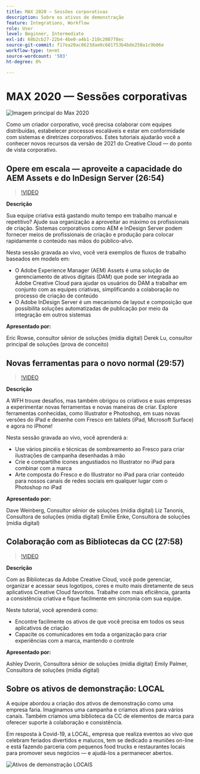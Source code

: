 ```yaml
---
title: MAX 2020 — Sessões corporativas
description: Sobre os ativos de demonstração
feature: Integrations, Workflow
role: User
level: Beginner, Intermediate
exl-id: 68b2cb27-22b4-4be0-a4b1-210c208778ec
source-git-commit: f17ea20ac8623dae0c681753b4bde250a1c9b06e
workflow-type: tm+mt
source-wordcount: '503'
ht-degree: 0%

---
```


# MAX 2020 — Sessões corporativas

![Imagem principal do Max 2020](../assets/MAX2020.jpg)

Como um criador corporativo, você precisa colaborar com equipes distribuídas, estabelecer processos escaláveis e estar em conformidade com sistemas e diretrizes corporativos. Estes tutoriais ajudarão você a conhecer novos recursos da versão de 2021 do Creative Cloud — do ponto de vista corporativo.

## Opere em escala — aproveite a capacidade do AEM Assets e do InDesign Server (26:54)

>[!VIDEO](https://video.tv.adobe.com/v/327112?hidetitle=true)

**Descrição**

Sua equipe criativa está gastando muito tempo em trabalho manual e repetitivo? Ajude sua organização a aproveitar ao máximo os profissionais de criação. Sistemas corporativos como AEM e InDesign Server podem fornecer meios de profissionais de criação e produção para colocar rapidamente o conteúdo nas mãos do público-alvo.

Nesta sessão gravada ao vivo, você verá exemplos de fluxos de trabalho baseados em modelo em:
* O Adobe Experience Manager (AEM) Assets é uma solução de gerenciamento de ativos digitais (DAM) que pode ser integrada ao Adobe Creative Cloud para ajudar os usuários do DAM a trabalhar em conjunto com as equipes criativas, simplificando a colaboração no processo de criação de conteúdo
* O Adobe InDesign Server é um mecanismo de layout e composição que possibilita soluções automatizadas de publicação por meio da integração em outros sistemas

**Apresentado por:**

Eric Rowse, consultor sênior de soluções (mídia digital) Derek Lu, consultor principal de soluções (prova de conceito)

## Novas ferramentas para o novo normal (29:57)

>[!VIDEO](https://video.tv.adobe.com/v/328232?hidetitle=true)

**Descrição**

A WFH trouxe desafios, mas também obrigou os criativos e suas empresas a experimentar novas ferramentas e novas maneiras de criar. Explore ferramentas conhecidas, como Illustrator e Photoshop, em suas novas versões do iPad e desenhe com Fresco em tablets (iPad, Microsoft Surface) e agora no iPhone!

Nesta sessão gravada ao vivo, você aprenderá a:
* Use vários pincéis e técnicas de sombreamento ao Fresco para criar ilustrações de campanha desenhadas à mão
* Crie e compartilhe ícones angustiados no Illustrator no iPad para combinar com a marca
* Arte composta do Fresco e do Illustrator no iPad para criar conteúdo para nossos canais de redes sociais em qualquer lugar com o Photoshop no iPad

**Apresentado por:**

Dave Weinberg, Consultor sênior de soluções (mídia digital) Liz Tanonis, Consultora de soluções (mídia digital) Emilie Enke, Consultora de soluções (mídia digital)

## Colaboração com as Bibliotecas da CC (27:58)

>[!VIDEO](https://video.tv.adobe.com/v/328199?hidetitle=true)

**Descrição**

Com as Bibliotecas da Adobe Creative Cloud, você pode gerenciar, organizar e acessar seus logotipos, cores e muito mais diretamente de seus aplicativos Creative Cloud favoritos. Trabalhe com mais eficiência, garanta a consistência criativa e fique facilmente em sincronia com sua equipe.

Neste tutorial, você aprenderá como:
* Encontre facilmente os ativos de que você precisa em todos os seus aplicativos de criação
* Capacite os comunicadores em toda a organização para criar experiências com a marca, mantendo o controle

**Apresentado por:**

Ashley Dvorin, Consultora sênior de soluções (mídia digital) Emily Palmer, Consultora de soluções (mídia digital)

## Sobre os ativos de demonstração: LOCAL

A equipe abordou a criação dos ativos de demonstração como uma empresa faria. Imaginamos uma campanha e criamos ativos para vários canais. Também criamos uma biblioteca da CC de elementos de marca para oferecer suporte à colaboração e consistência.

Em resposta à Covid-19, a LOCAL, empresa que realiza eventos ao vivo que celebram feriados divertidos e malucos, tem se dedicado a reuniões on-line e está fazendo parceria com pequenos food trucks e restaurantes locais para promover seus negócios — e ajudá-los a permanecer abertos.

![Ativos de demonstração LOCAIS](../assets/demo_local_assets-WIP-v1.jpg)
